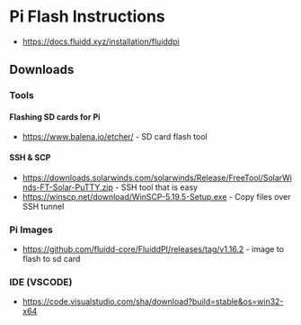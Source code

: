 # Pi Flash Instructions

- https://docs.fluidd.xyz/installation/fluiddpi

## Downloads

### Tools

#### Flashing SD cards for Pi

- https://www.balena.io/etcher/ - SD card flash tool

#### SSH & SCP

- https://downloads.solarwinds.com/solarwinds/Release/FreeTool/SolarWinds-FT-Solar-PuTTY.zip - SSH tool that is easy
- https://winscp.net/download/WinSCP-5.19.5-Setup.exe - Copy files over SSH tunnel

### Pi Images

- https://github.com/fluidd-core/FluiddPI/releases/tag/v1.16.2 - image to flash to sd card

### IDE (VSCODE)

- https://code.visualstudio.com/sha/download?build=stable&os=win32-x64